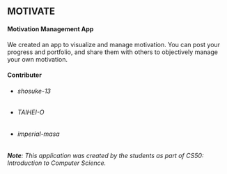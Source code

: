 ## MOTIVATE

#### Motivation Management App

We created an app to visualize and manage motivation. You can post your progress and portfolio, and share them with others to objectively manage your own motivation.<br>

#### Contributer
- ###### shosuke-13
- ###### TAIHEI-O
- ###### imperial-masa

*__Note__:
This application was created by the students as part of CS50: Introduction to Computer Science.*
